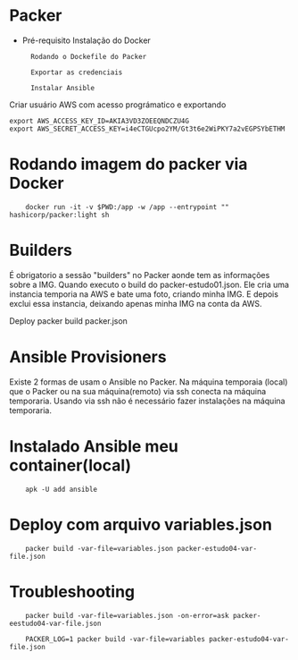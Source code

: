 # Packer

* Pré-requisito
        Instalação do Docker

        Rodando o Dockefile do Packer

        Exportar as credenciais

        Instalar Ansible


Criar usuário AWS com acesso prográmatico e exportando

	export AWS_ACCESS_KEY_ID=AKIA3VD3ZOEEQNDCZU4G
	export AWS_SECRET_ACCESS_KEY=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



# Rodando imagem do packer via Docker

        docker run -it -v $PWD:/app -w /app --entrypoint "" hashicorp/packer:light sh

# Builders

É obrigatorio a sessão "builders" no Packer aonde tem as informações sobre a IMG. 
Quando executo o build do packer-estudo01.json. Ele cria uma instancia temporia na AWS e bate uma foto,
criando minha IMG. E depois exclui essa instancia, deixando apenas minha IMG na conta da AWS.

Deploy
        packer build packer.json

# Ansible Provisioners

Existe 2 formas de usam o Ansible no Packer. Na máquina temporaia (local) que o Packer ou na sua máquina(remoto) via ssh conecta 
na máquina temporaria. Usando via ssh não é necessário fazer instalações na máquina temporaria.

# Instalado Ansible meu container(local)
        apk -U add ansible

# Deploy com arquivo variables.json
        packer build -var-file=variables.json packer-estudo04-var-file.json

#  Troubleshooting
        packer build -var-file=variables.json -on-error=ask packer-eestudo04-var-file.json        

        PACKER_LOG=1 packer build -var-file=variables packer-estudo04-var-file.json
